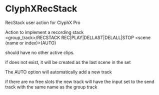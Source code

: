 # ClyphXRecStack
RecStack user action for ClyphX Pro

Action to implement a recording stack  
<group_track>/RECSTACK REC|PLAY|DELLAST|DELALL|STOP <scene (name or index)>(AUTO)

<scene> should have no other active clips.  

if <scene name> does not exist, it will be created as the last scene in the set 
     
The AUTO option will automatically add a new track
        
if there are no free slots the new track will have the input set to the send track with the same name as the group track

